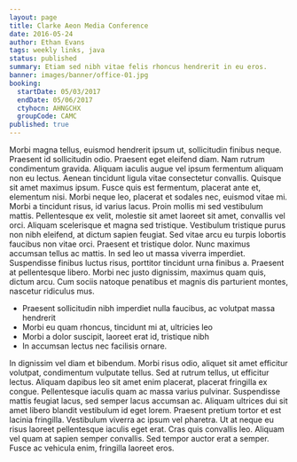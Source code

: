 ```yaml
---
layout: page
title: Clarke Aeon Media Conference
date: 2016-05-24
author: Ethan Evans
tags: weekly links, java
status: published
summary: Etiam sed nibh vitae felis rhoncus hendrerit in eu eros.
banner: images/banner/office-01.jpg
booking:
  startDate: 05/03/2017
  endDate: 05/06/2017
  ctyhocn: AHNGCHX
  groupCode: CAMC
published: true
---
```

Morbi magna tellus, euismod hendrerit ipsum ut, sollicitudin finibus neque. Praesent id sollicitudin odio. Praesent eget eleifend diam. Nam rutrum condimentum gravida. Aliquam iaculis augue vel ipsum fermentum aliquam non eu lectus. Aenean tincidunt ligula vitae consectetur convallis. Quisque sit amet maximus ipsum. Fusce quis est fermentum, placerat ante et, elementum nisi. Morbi neque leo, placerat et sodales nec, euismod vitae mi.
Morbi a tincidunt risus, id varius lacus. Proin mollis mi sed vestibulum mattis. Pellentesque ex velit, molestie sit amet laoreet sit amet, convallis vel orci. Aliquam scelerisque et magna sed tristique. Vestibulum tristique purus non nibh eleifend, at dictum sapien feugiat. Sed vitae arcu eu turpis lobortis faucibus non vitae orci. Praesent et tristique dolor. Nunc maximus accumsan tellus ac mattis. In sed leo ut massa viverra imperdiet. Suspendisse finibus luctus risus, porttitor tincidunt urna finibus a. Praesent at pellentesque libero. Morbi nec justo dignissim, maximus quam quis, dictum arcu. Cum sociis natoque penatibus et magnis dis parturient montes, nascetur ridiculus mus.

* Praesent sollicitudin nibh imperdiet nulla faucibus, ac volutpat massa hendrerit
* Morbi eu quam rhoncus, tincidunt mi at, ultricies leo
* Morbi a dolor suscipit, laoreet erat id, tristique nibh
* In accumsan lectus nec facilisis ornare.

In dignissim vel diam et bibendum. Morbi risus odio, aliquet sit amet efficitur volutpat, condimentum vulputate tellus. Sed at rutrum tellus, ut efficitur lectus. Aliquam dapibus leo sit amet enim placerat, placerat fringilla ex congue. Pellentesque iaculis quam ac massa varius pulvinar. Suspendisse mattis feugiat lacus, sed semper lacus accumsan ac. Aliquam ultrices dui sit amet libero blandit vestibulum id eget lorem. Praesent pretium tortor et est lacinia fringilla. Vestibulum viverra ac ipsum vel pharetra. Ut at neque eu risus laoreet pellentesque iaculis eget erat. Cras quis convallis leo. Aliquam vel quam at sapien semper convallis. Sed tempor auctor erat a semper. Fusce ac vehicula enim, fringilla laoreet eros.

